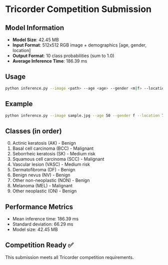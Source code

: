 # Tricorder Competition Submission

## Model Information
- **Model Size**: 42.45 MB
- **Input Format**: 512x512 RGB image + demographics [age, gender, location]
- **Output Format**: 10 class probabilities (sum to 1.0)
- **Average Inference Time**: 186.39 ms

## Usage
```bash
python inference.py --image <path> --age <age> --gender <m|f> --location <1-7>
```

## Example
```bash
python inference.py --image sample.jpg --age 50 --gender f --location 7
```

## Classes (in order)
0. Actinic keratosis (AK) - Benign
1. Basal cell carcinoma (BCC) - Malignant
2. Seborrheic keratosis (SK) - Medium risk
3. Squamous cell carcinoma (SCC) - Malignant
4. Vascular lesion (VASC) - Medium risk
5. Dermatofibroma (DF) - Benign
6. Benign nevus (NV) - Benign
7. Other non-neoplastic (NON) - Benign
8. Melanoma (MEL) - Malignant
9. Other neoplastic (ON) - Benign

## Performance Metrics
- Mean inference time: 186.39 ms
- Standard deviation: 66.29 ms
- Model size: 42.45 MB

## Competition Ready ✅
This submission meets all Tricorder competition requirements.
